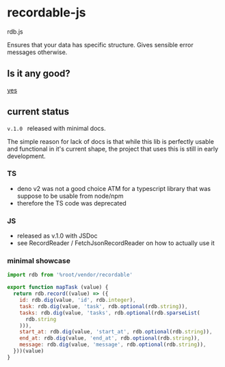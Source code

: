 # recordable-js
rdb.js

Ensures that your data has specific structure. Gives sensible error messages otherwise.

## Is it any good?
[yes](https://news.ycombinator.com/item?id=3067434)

## current status
`v.1.0 ` released with minimal docs.

The simple reason for lack of docs is that while this lib is perfectly usable and functional in it's current shape, the project that uses this is still in early development.

### TS
- deno v2 was not a good choice ATM for a typescript library that was suppose to be usable from node/npm
- therefore the TS code was deprecated

### JS
- released as v.1.0 with JSDoc
- see RecordReader / FetchJsonRecordReader on how to actually use it

### minimal showcase
```js
import rdb from '%root/vendor/recordable'

export function mapTask (value) {
  return rdb.record((value) => ({
    id: rdb.dig(value, 'id', rdb.integer),
    task: rdb.dig(value, 'task', rdb.optional(rdb.string)),
    tasks: rdb.dig(value, 'tasks', rdb.optional(rdb.sparseList(
      rdb.string
    ))),
    start_at: rdb.dig(value, 'start_at', rdb.optional(rdb.string)),
    end_at: rdb.dig(value, 'end_at', rdb.optional(rdb.string)),
    message: rdb.dig(value, 'message', rdb.optional(rdb.string)),
  }))(value)
}
```
